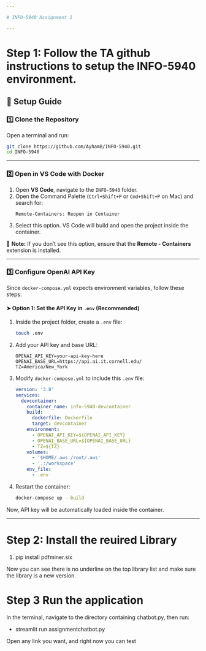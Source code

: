 ```yaml
---

# INFO-5940 Assignment 1

---
```

# Step 1: Follow the TA github instructions to setup the INFO-5940 environment.

## 🚀 Setup Guide  
### 1️⃣ Clone the Repository  

Open a terminal and run:  

```bash
git clone https://github.com/AyhamB/INFO-5940.git
cd INFO-5940
```

---

### 2️⃣ Open in VS Code with Docker  

1. Open **VS Code**, navigate to the `INFO-5940` folder.  
2. Open the Command Palette (`Ctrl+Shift+P` or `Cmd+Shift+P` on Mac) and search for:  
   ```
   Remote-Containers: Reopen in Container
   ```
3. Select this option. VS Code will build and open the project inside the container.  

📌 **Note:** If you don’t see this option, ensure that the **Remote - Containers** extension is installed.  

---

### 3️⃣ Configure OpenAI API Key  

Since `docker-compose.yml` expects environment variables, follow these steps:  

#### ➤ Option 1: Set the API Key in `.env` (Recommended)  

1. Inside the project folder, create a `.env` file:  

   ```bash
   touch .env
   ```

2. Add your API key and base URL:  

   ```plaintext
   OPENAI_API_KEY=your-api-key-here
   OPENAI_BASE_URL=https://api.ai.it.cornell.edu/
   TZ=America/New_York
   ```

3. Modify `docker-compose.yml` to include this `.env` file:  

   ```yaml
   version: '3.8'
   services:
     devcontainer:
       container_name: info-5940-devcontainer
       build:
         dockerfile: Dockerfile
         target: devcontainer
       environment:
         - OPENAI_API_KEY=${OPENAI_API_KEY}
         - OPENAI_BASE_URL=${OPENAI_BASE_URL}
         - TZ=${TZ}
       volumes:
         - '$HOME/.aws:/root/.aws'
         - '.:/workspace'
       env_file:
         - .env
   ```

4. Restart the container:  

   ```bash
   docker-compose up --build
   ```

Now, API key will be automatically loaded inside the container.  

---

# Step 2: Install the reuired Library

1. pip install pdfminer.six

Now you can see there is no underline on the top library list and make sure the library is a new version.

# Step 3 Run the application

In the terminal, navigate to the directory containing chatbot.py, then run:

- streamlit run assignmentchatbot.py

Open any link you want, and right now you can test

